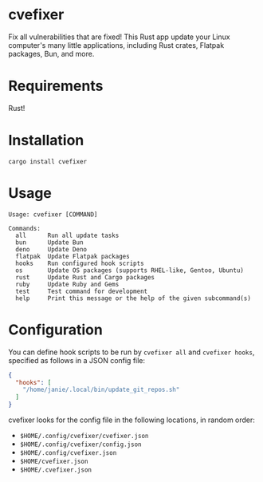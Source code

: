 # cvefixer

Fix all vulnerabilities that are fixed! This Rust app update your Linux
computer's many little applications, including Rust crates, Flatpak packages,
Bun, and more.

# Requirements

Rust!

# Installation

```shell
cargo install cvefixer
```

# Usage

```shell
Usage: cvefixer [COMMAND]

Commands:
  all      Run all update tasks
  bun      Update Bun
  deno     Update Deno
  flatpak  Update Flatpak packages
  hooks    Run configured hook scripts
  os       Update OS packages (supports RHEL-like, Gentoo, Ubuntu)
  rust     Update Rust and Cargo packages
  ruby     Update Ruby and Gems
  test     Test command for development
  help     Print this message or the help of the given subcommand(s)
```

# Configuration

You can define hook scripts to be run by `cvefixer all` and `cvefixer hooks`,
specified as follows in a JSON config file:

```json
{
  "hooks": [
    "/home/janie/.local/bin/update_git_repos.sh"
  ]
}
```

cvefixer looks for the config file in the following locations, in random order:

- `$HOME/.config/cvefixer/cvefixer.json`
- `$HOME/.config/cvefixer/config.json`
- `$HOME/.config/cvefixer.json`
- `$HOME/cvefixer.json`
- `$HOME/.cvefixer.json`
